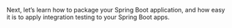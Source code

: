 Next, let’s learn how to package your Spring Boot application, and how easy it is to apply integration testing to your Spring Boot apps.

